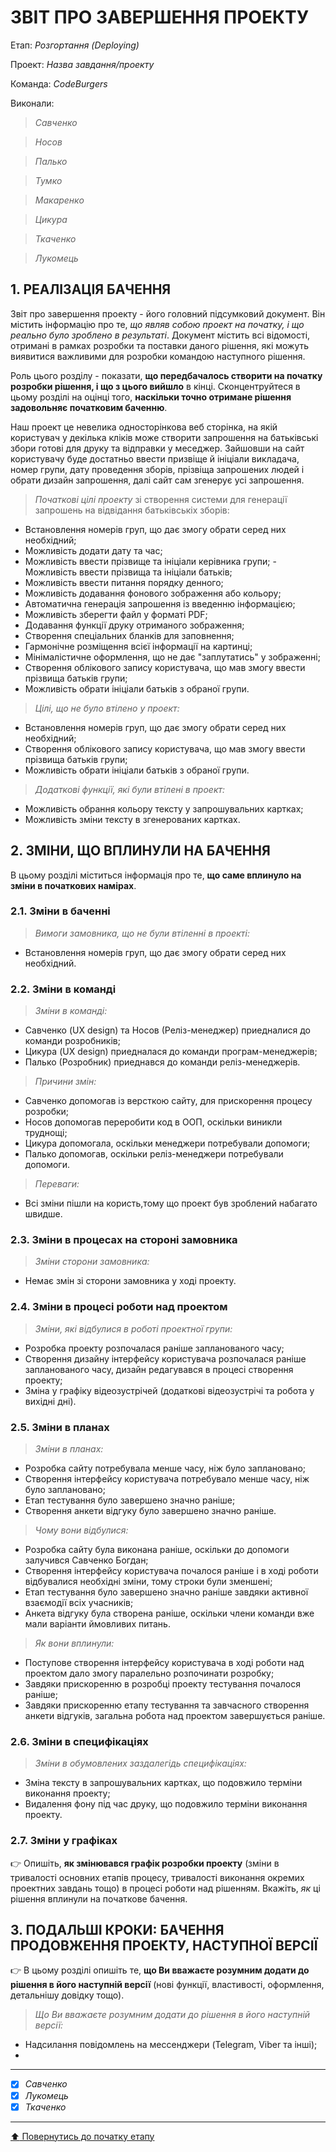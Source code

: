 ﻿# ЗВІТ ПРО ЗАВЕРШЕННЯ ПРОЕКТУ

Етап: *Розгортання (Deploying)*

Проект: *Назва завдання/проекту*

Команда: *CodeBurgers*

Виконали:
>*Савченко*

>*Носов*

>*Палько*

>*Тумко*

>*Макаренко*

>*Цикура*

>*Ткаченко* 

>*Лукомець*

##  **1. РЕАЛІЗАЦІЯ БАЧЕННЯ**

Звіт про завершення проекту - його головний підсумковий документ. Він містить інформацію про те, *що являв собою проект на початку, і що реально було зроблено в результаті*. Документ містить всі відомості, отримані в рамках розробки та поставки даного рішення, які можуть виявитися важливими для розробки командою наступного рішення. 

Роль цього розділу - показати, **що передбачалось створити на початку розробки рішення, і що з цього вийшло** в кінці. Сконцентруйтеся в цьому розділі на оцінці того, **наскільки точно отримане рішення задовольняє початковим баченню**.

Наш проект це невелика односторінкова веб сторінка, на якій користувач у декілька кліків може створити запрошення на батьківські збори готові для друку та відправки у меседжер. Зайшовши на сайт користувачу буде достатньо ввести призвіще й ініціали викладача, номер групи, дату проведення зборів, прізвіща запрошених людей і обрати дизайн запрошення, далі сайт сам згенерує усі запрошення.

>*Початкові цілі проекту* зі створення системи для генерації запрошень на відвідання батьківськіх зборів: 
- Встановлення номерів груп, що дає змогу обрати серед них необхідний; 
- Можливість додати дату та час;
- Можливість ввести прізвище та ініціали керівника групи; - Можливість ввести прізвища та ініціали батьків;
- Можливість ввести питання порядку денного;
- Можливість додавання фонового зображення або кольору;
- Автоматична генерація запрошення із введенню інформацією;
- Можливість зберегти файл у форматі PDF;
- Додавання функції друку отриманого зображення;
- Створення спеціальних бланків для заповнення;
- Гармонічне розміщення всієї інформації на картинці;
- Мінімалістичне оформлення, що не дає "заплутатись" у зображенні;
- Створення облікового запису користувача, що мав змогу ввести прізвища батьків групи;
- Можливість обрати ініціали батьків з обраної групи.

>*Цілі, що не було втілено у проект:*
- Встановлення номерів груп, що дає змогу обрати серед них необхідний;
- Створення облікового запису користувача, що мав змогу ввести прізвища батьків групи;
- Можливість обрати ініціали батьків з обраної групи.

>*Додаткові функції, які були втілені в проект:*
- Можливість обрання кольору тексту у запрошувальних картках;
- Можливість зміни тексту в згенерованих картках.

##  **2. ЗМІНИ, ЩО ВПЛИНУЛИ НА БАЧЕННЯ**
В цьому розділі міститься інформація про те, **що саме вплинуло на зміни в початкових намірах**. 
   
### **2.1. Зміни в баченні**

   >*Вимоги замовника, що не були втіленні в проекті:*
   - Встановлення номерів груп, що дає змогу обрати серед них необхідний.

### **2.2. Зміни в команді**

   >*Зміни в команді:*
   - Савченко (UX design) та Носов (Реліз-менеджер) приедналися до команди розробників;
   - Цикура (UX design) приедналася до команди програм-менеджерів;
   - Палько (Розробник) приеднався до команди реліз-менеджерів.
   
   >*Причини змін:*
   - Савченко допомогав із версткою сайту, для прискорення процесу розробки;
   - Носов допомогав переробити код в ООП, оскільки виникли труднощі;
   - Цикура допомогала, оскільки менеджери потребували допомоги;
   - Палько допомогав, оскільки реліз-менеджери потребували допомоги.

   >*Переваги:*
   - Всі зміни пішли на користь,тому що проект був зроблений набагато швидше.
   
###  **2.3. Зміни в процесах на стороні замовника** 

   >*Зміни сторони замовника:*
   - Немає змін зі сторони замовника у ході проекту.

###  **2.4. Зміни в процесі роботи над проектом**

>*Зміни, які відбулися в роботі проектної групи:*
- Розробка проекту розпочалася раніше запланованого часу;
- Створення дизайну інтерфейсу користувача розпочалася раніше запланованого часу, дизайн редагувався в процесі створення проекту;
- Зміна у графіку відеозустрічей (додаткові відеозустрічі та робота у вихідні дні).

###  **2.5. Зміни в планах**

>*Зміни в планах:*
- Розробка сайту потребувала менше часу, ніж було заплановано;
- Створення інтерфейсу користувача потребувало менше часу, ніж було заплановано;
- Етап тестування було завершено значно раніше;
- Створення анкети відгуку було завершено значно раніше.
  
>*Чому вони відбулися:*
- Розробка сайту була виконана раніше, оскільки до допомоги залучився Савченко Богдан;
- Створення інтерфейсу користувача почалося раніше і в ході роботи відбувалися необхідні зміни, тому строки були зменшені;
- Етап тестування було завершено значно раніше завдяки активної взаємодії всіх учасників;
- Анкета відгуку була створена раніше, оскільки члени команди вже мали варіанти ймовливих питань.
   
>*Як вони вплинули:*
- Поступове створення інтерфейсу користувача в ході роботи над проектом дало змогу паралельно розпочинати розробку;
- Завдяки прискоренню в розробці проекту тестування почалося раніше;
- Завдяки прискоренню етапу тестування та завчасного створення анкети відгуків, загальна робота над проектом завершується раніше.
   

###  **2.6. Зміни в специфікаціях**

>*Зміни в обумовлених заздалегідь специфікаціях:*
- Зміна тексту в запрошувальних картках, що подовжило терміни виконання проекту;
- Видалення фону під час друку, що подовжило терміни виконання проекту.

###  **2.7. Зміни у графіках**

:point_right: Опишіть, **як змінювався графік розробки проекту** (зміни в тривалості основних етапів процесу, тривалості виконання окремих проектних завдань тощо) в процесі роботи над рішенням. Вкажіть, *як* ці рішення вплинули на початкове бачення.

## **3. ПОДАЛЬШІ КРОКИ: БАЧЕННЯ ПРОДОВЖЕННЯ ПРОЕКТУ, НАСТУПНОЇ ВЕРСІЇ**

:point_right: В цьому розділі опишіть те, **що Ви вважаєте розумним додати до рішення в його наступній версії** (нові функції, властивості, оформлення, детальнішу довідку тощо).
   >*Що Ви вважаєте розумним додати до рішення в його наступній версії:*
   - Надсилання повідомлень на мессенджери (Telegram, Viber та інші);
   - 

---

- [X] *Савченко*
- [x] *Лукомець*
- [x] *Ткаченко*

---
[:arrow_up: Повернутись до початку етапу](/docs/5.Deploying/README.md)



